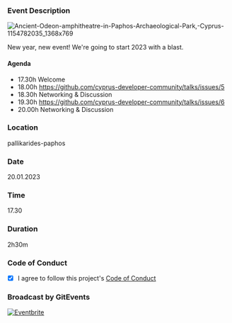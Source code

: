 ### Event Description

![Ancient-Odeon-amphitheatre-in-Paphos-Archaeological-Park,-Cyprus-1154782035_1368x769](https://user-images.githubusercontent.com/74390/205858128-171c2402-1230-45b3-ae42-cb9cb8180e31.jpeg)

New year, new event! We're going to start 2023 with a blast.

#### Agenda

- 17.30h Welcome
- 18.00h https://github.com/cyprus-developer-community/talks/issues/5
- 18.30h Networking & Discussion
- 19.30h https://github.com/cyprus-developer-community/talks/issues/6
- 20.00h Networking & Discussion

### Location

pallikarides-paphos

### Date

20.01.2023

### Time

17.30

### Duration

2h30m

### Code of Conduct

- [x] I agree to follow this project's
      [Code of Conduct](https://berlincodeofconduct.org)

### Broadcast by GitEvents

[![Eventbrite](https://img.shields.io/static/v1?label=eventbrite&logo=eventbrite&message=494881282237&color=F05537)](https://cdcx-paphos.eventbrite.ca)
